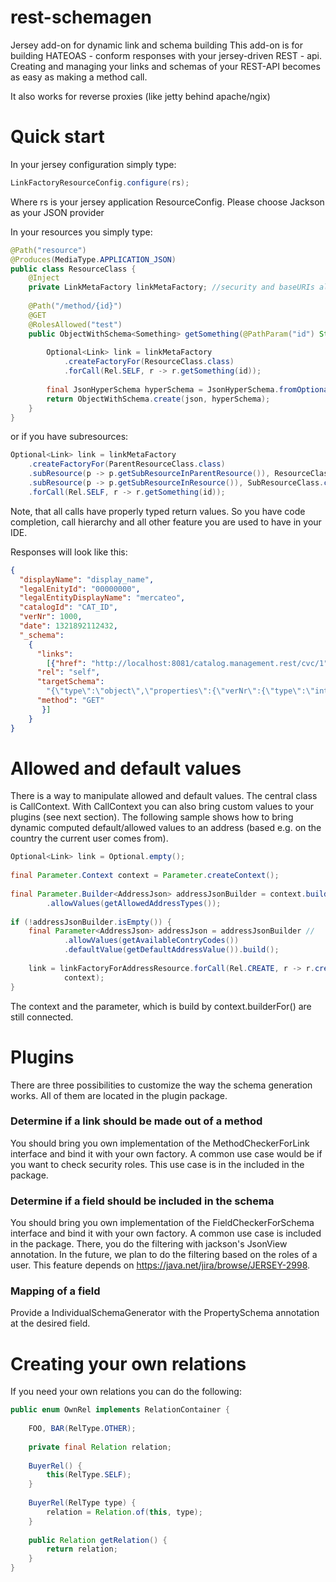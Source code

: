 # rest-schemagen
Jersey add-on for dynamic link and schema building
This add-on is for building HATEOAS - conform responses with your jersey-driven REST - api. Creating and managing your links and schemas of your REST-API becomes as easy as making a method call.

It also works for reverse proxies (like jetty behind apache/ngix)


# Quick start
In your jersey configuration simply type:
```java
LinkFactoryResourceConfig.configure(rs); 
```
Where rs is your jersey application ResourceConfig. Please choose Jackson as your JSON provider

In your resources you simply type:
```java
@Path("resource")
@Produces(MediaType.APPLICATION_JSON)
public class ResourceClass {
    @Inject
    private LinkMetaFactory linkMetaFactory; //security and baseURIs already injected
 
    @Path("/method/{id}")
    @GET
    @RolesAllowed("test")
    public ObjectWithSchema<Something> getSomething(@PathParam("id") String id) {
 
        Optional<Link> link = linkMetaFactory
            .createFactoryFor(ResourceClass.class)
            .forCall(Rel.SELF, r -> r.getSomething(id));
 
        final JsonHyperSchema hyperSchema = JsonHyperSchema.fromOptional(result);
        return ObjectWithSchema.create(json, hyperSchema);
    }
}
```
or if you have subresources:
```java
Optional<Link> link = linkMetaFactory
    .createFactoryFor(ParentResourceClass.class)
    .subResource(p -> p.getSubResourceInParentResource()), ResourceClass.class)
    .subResource(p -> p.getSubResourceInResource()), SubResourceClass.class)
    .forCall(Rel.SELF, r -> r.getSomething(id));
```
Note, that all calls have properly typed return values. So you have code completion, call hierarchy and all other feature you are used to have in your IDE.

Responses will look like this:
```json
{
  "displayName": "display_name",
  "legalEnityId": "00000000",
  "legalEntityDisplayName": "mercateo",
  "catalogId": "CAT_ID",
  "verNr": 1000,
  "date": 1321892112432,
  "_schema":
    {
      "links":
        [{"href": "http://localhost:8081/catalog.management.rest/cvc/1",
      "rel": "self",
      "targetSchema":
        "{\"type\":\"object\",\"properties\":{\"verNr\":{\"type\":\"integer\"},\"legalEntityDisplayName\":{\"type\":\"string\"},\"catalogId\":{\"type\":\"string\"},\"date\":{\"type\":\"integer\"},\"displayName\":{\"type\":\"string\"},\"legalEnityId\":{\"type\":\"string\"}}}",
      "method": "GET"
       }]
    }
}
```
# Allowed and default values
There is a way to manipulate allowed and default values. The central class is CallContext. With CallContext you can also bring custom values to your plugins (see next section). The following sample shows how to bring dynamic computed default/allowed values to an address (based e.g. on the country the current user comes from).

```java
Optional<Link> link = Optional.empty();
 
final Parameter.Context context = Parameter.createContext();
 
final Parameter.Builder<AddressJson> addressJsonBuilder = context.builderFor(AddressJson.class) //
        .allowValues(getAllowedAddressTypes());
 
if (!addressJsonBuilder.isEmpty()) {
    final Parameter<AddressJson> addressJson = addressJsonBuilder //
            .allowValues(getAvailableContryCodes())
            .defaultValue(getDefaultAddressValue()).build();
 
    link = linkFactoryForAddressResource.forCall(Rel.CREATE, r -> r.createAddress(addressJson.get()),
            context);
}
```
The context and the parameter, which is build by context.builderFor() are still connected.

# Plugins
There are three possibilities to customize the way the schema generation works. All of them are located in the plugin package.

### Determine if a link should be made out of a method
You should bring you own implementation of the MethodCheckerForLink interface and bind it with your own factory. A common use case would be if you want to check security roles. This use case is in the included in the package.

### Determine if a field should be included in the schema
You should bring you own implementation of the FieldCheckerForSchema interface and bind it with your own factory. A common use case is included in the package. There, you do the filtering with jackson's JsonView annotation. In the future, we plan to do the filtering based on the roles of a user. This feature depends on https://java.net/jira/browse/JERSEY-2998.

### Mapping of a field
Provide a IndividualSchemaGenerator with the PropertySchema annotation at the desired field.

# Creating your own relations
If you need your own relations you can do the following:
```java
public enum OwnRel implements RelationContainer {
 
    FOO, BAR(RelType.OTHER);
 
    private final Relation relation;
 
    BuyerRel() {
        this(RelType.SELF);
    }
 
    BuyerRel(RelType type) {
        relation = Relation.of(this, type);
    }
 
    public Relation getRelation() {
        return relation;
    }
}
```

